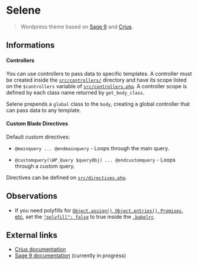 # Selene

> Wordpress theme based on [Sage 9](https://github.com/roots/sage/) and [Crius](https://github.com/kaisermann/crius).

## Informations

#### Controllers

You can use controllers to pass data to specific templates. A controller must be created inside the [`src/controllers/`](https://github.com/kaisermann/selene/blob/master/src/controllers/) directory and have its scope listed on the `$controllers` variable of [`src/controllers.php`](https://github.com/kaisermann/selene/blob/master/src/controllers.php). A controller scope is defined by each class name returned by `get_body_class`.

Selene prepends a `global` class to the `body`, creating a global controller that can pass data to any template.

#### Custom Blade Directives

Default custom directives:

* `@mainquery ... @endmainquery` - Loops through the main query.

* `@customquery(\WP_Query $queryObj) ... @endcustomquery` - Loops through a custom query.

Directives can be defined on [`src/directives.php`](https://github.com/kaisermann/selene/blob/master/src/directives.php).

## Observations

- If you need polyfills for [`Object.assign()`, `Object.entries()`, `Promises`, etc](https://github.com/zloirock/core-js), set the [`"polyfill": false`](https://github.com/kaisermann/selene/blob/master/.babelrc#L12) to true inside the [`.babelrc`](https://github.com/kaisermann/selene/blob/master/.babelrc).

## External links
* [Crius documentation](https://github.com/kaisermann/crius)
* [Sage 9 documentation](https://github.com/roots/docs/tree/sage-9/sage) (currently in progress)
